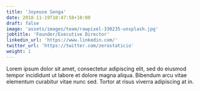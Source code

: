 ```yaml
---
title: 'Joyeuse Senga'
date: 2018-11-19T10:47:58+10:00
draft: false
image: 'assets/images/team/rawpixel-330235-unsplash.jpg'
jobtitle: 'Founder/Executive Director'
linkedin_url: 'https://www.linkedin.com/'
twitter_url: 'https://twitter.com/zerostaticio'
weight: 1
---
```


Lorem ipsum dolor sit amet, consectetur adipiscing elit, sed do eiusmod tempor incididunt ut labore et dolore magna aliqua. Bibendum arcu vitae elementum curabitur vitae nunc sed. Tortor at risus viverra adipiscing at in.
